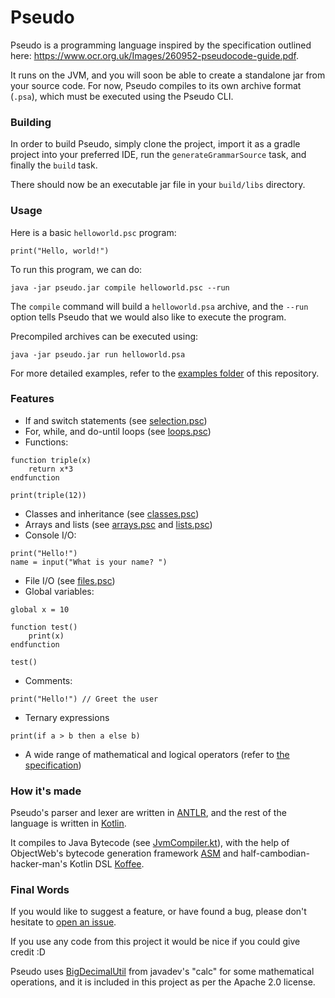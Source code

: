 # Pseudo

Pseudo is a programming language inspired by the specification outlined here: https://www.ocr.org.uk/Images/260952-pseudocode-guide.pdf.

It runs on the JVM, and you will soon be able to create a standalone jar from your source code. For now, Pseudo compiles to its own archive format (`.psa`), which must be executed using the Pseudo CLI.

### Building
In order to build Pseudo, simply clone the project, import it as a gradle project into your preferred IDE, run the `generateGrammarSource` task, and finally the `build` task.

There should now be an executable jar file in your `build/libs` directory.
### Usage
Here is a basic `helloworld.psc` program:
```
print("Hello, world!")
```
To run this program, we can do:

```
java -jar pseudo.jar compile helloworld.psc --run
```

The `compile` command will build a `helloworld.psa` archive, and the `--run` option tells Pseudo that we would also like to execute the program.

Precompiled archives can be executed using:
```
java -jar pseudo.jar run helloworld.psa
```

For more detailed examples, refer to the [examples folder](https://github.com/LlamaLad7/pseudo-kt/tree/master/examples) of this repository.

### Features
* If and switch statements (see [selection.psc](https://github.com/LlamaLad7/pseudo-kt/blob/master/examples/selection.psc))
* For, while, and do-until loops (see [loops.psc](https://github.com/LlamaLad7/pseudo-kt/blob/master/examples/loops.psc))
* Functions:
```
function triple(x)
    return x*3
endfunction

print(triple(12))
```
* Classes and inheritance (see [classes.psc](https://github.com/LlamaLad7/pseudo-kt/blob/master/examples/classes.psc))
* Arrays and lists (see [arrays.psc](https://github.com/LlamaLad7/pseudo-kt/blob/master/examples/arrays.psc) and [lists.psc](https://github.com/LlamaLad7/pseudo-kt/blob/master/examples/lists.psc))
* Console I/O:
```
print("Hello!")
name = input("What is your name? ")
```
* File I/O (see [files.psc](https://github.com/LlamaLad7/pseudo-kt/blob/master/examples/files.psc))
* Global variables:
```
global x = 10

function test()
    print(x)
endfunction

test()
```
* Comments:
```
print("Hello!") // Greet the user
```
* Ternary expressions
```
print(if a > b then a else b)
```
* A wide range of mathematical and logical operators (refer to [the specification](https://www.ocr.org.uk/Images/260952-pseudocode-guide.pdf))

### How it's made
Pseudo's parser and lexer are written in [ANTLR](https://www.antlr.org/), and the rest of the language is written in [Kotlin](https://kotlinlang.org/).

It compiles to Java Bytecode (see [JvmCompiler.kt](https://github.com/LlamaLad7/pseudo-kt/blob/master/src/main/kotlin/com/llamalad7/pseudo/compilation/JvmCompiler.kt)), with the help of ObjectWeb's bytecode generation framework [ASM](https://asm.ow2.io/) and half-cambodian-hacker-man's Kotlin DSL [Koffee](https://github.com/half-cambodian-hacker-man/Koffee).

### Final Words
If you would like to suggest a feature, or have found a bug, please don't hesitate to [open an issue](https://github.com/LlamaLad7/pseudo-kt/issues/new/choose).

If you use any code from this project it would be nice if you could give credit :D

Pseudo uses [BigDecimalUtil](https://github.com/javadev/calc/blob/master/src/main/java/com/github/calc/BigDecimalUtil.java) from javadev's "calc" for some mathematical operations, and it is included in this project as per the Apache 2.0 license.
